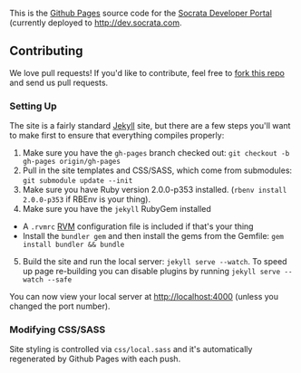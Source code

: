This is the [Github Pages](http://pages.github.com/) source code for the [Socrata Developer Portal](http://dev.socrata.com) (currently deployed to <http://dev.socrata.com>.

## Contributing

We love pull requests! If you'd like to contribute, feel free to [fork this repo](https://github.com/socrata/dev.socrata.com/fork) and send us pull requests.

### Setting Up

The site is a fairly standard [Jekyll](http://jekyllrb.com/) site, but there are a few steps you'll want to make first to ensure that everything compiles properly:

1. Make sure you have the `gh-pages` branch checked out: `git checkout -b gh-pages origin/gh-pages`
2. Pull in the site templates and CSS/SASS, which come from submodules: `git submodule update --init`
3. Make sure you have Ruby version 2.0.0-p353 installed. (`rbenv install 2.0.0-p353` if RBEnv is your thing).
4. Make sure you have the `jekyll` RubyGem installed
  * A `.rvmrc` [RVM](http://rvm.io/) configuration file is included if that's your thing
  * Install the `bundler gem` and then install the gems from the Gemfile: `gem install bundler && bundle`
5. Build the site and run the local server: `jekyll serve --watch`. To speed up page re-building you can disable plugins by running `jekyll serve --watch --safe`

You can now view your local server at <http://localhost:4000> (unless you changed the port number).

### Modifying CSS/SASS

Site styling is controlled via `css/local.sass` and it's automatically regenerated by Github Pages with each push.
